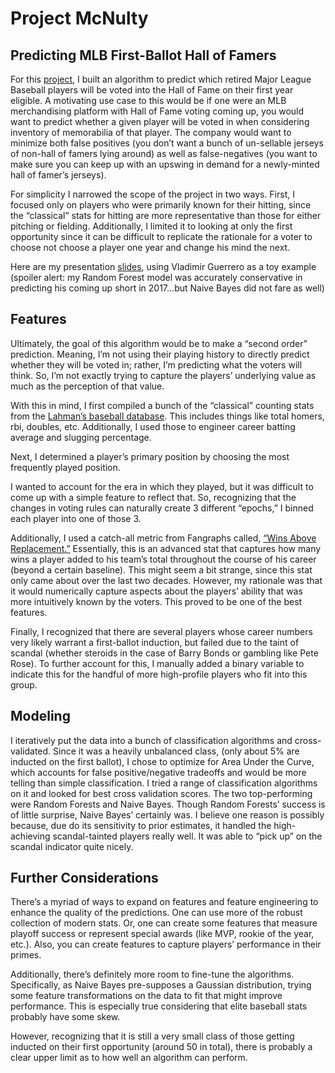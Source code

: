 # Project McNulty 
## Predicting MLB First-Ballot Hall of Famers

For this [project](HOFPredictions.ipynb), I built an algorithm to predict which retired Major League Baseball players will be voted into the Hall of Fame on their first year eligible. A motivating use case to this would be if one were an MLB merchandising platform with Hall of Fame voting coming up, you would want to predict whether a given player will be voted in when considering inventory of memorabilia of that player. The company would want to minimize both false positives (you don’t want a bunch of un-sellable jerseys of non-hall of famers lying around) as well as false-negatives (you want to make sure you can keep up with an upswing in demand for a newly-minted hall of famer’s jerseys). 

For simplicity I narrowed the scope of the project in two ways. First, I focused only on players who were primarily known for their hitting, since the “classical” stats for hitting are more representative than those for either pitching or fielding. Additionally, I limited it to looking at only the first opportunity since it can be difficult to replicate the rationale for a voter to choose not choose a player one year and change his mind the next.

Here are my presentation [slides](MLBHof.pdf), using Vladimir Guerrero as a toy example (spoiler alert: my Random Forest model was accurately conservative in predicting his coming up short in 2017...but Naive Bayes did not fare as well)

## Features 

Ultimately, the goal of this algorithm would be to make a “second order” prediction. Meaning, I’m not using their playing history to directly predict whether they will be voted in; rather, I’m predicting what the voters will think. So, I’m not exactly trying to capture the players’ underlying value as much as the perception of that value. 

With this in mind, I first compiled a bunch of the “classical” counting stats from the [Lahman’s baseball database](http://www.seanlahman.com/baseball-archive/statistics/). This includes things like total homers, rbi, doubles, etc. Additionally, I used those to engineer career batting average and slugging percentage.

Next, I determined a player’s primary position by choosing the most frequently played position.

I wanted to account for the era in which they played, but it was difficult to come up with a simple feature to reflect that. So, recognizing that the changes in voting rules can naturally create 3 different “epochs,” I binned each player into one of those 3. 

Additionally, I used a catch-all metric from Fangraphs called, [“Wins Above Replacement.”](https://www.fangraphs.com/library/misc/war/) Essentially, this is an advanced stat that captures how many wins a player added to his team’s total throughout the course of his career (beyond a certain baseline). This might seem a bit strange, since this stat only came about over the last two decades. However, my rationale was that it would numerically capture aspects about the players’ ability that was more intuitively known by the voters. This proved to be one of the best features.

Finally, I recognized that there are several players whose career numbers very likely warrant a first-ballot induction, but failed due to the taint of scandal (whether steroids in the case of Barry Bonds or gambling like Pete Rose). To further account for this, I manually added a binary variable to indicate this for the handful of more high-profile players who fit into this group.

## Modeling

I iteratively put the data into a bunch of classification algorithms and cross-validated. Since it was a heavily unbalanced class, (only about 5% are inducted on the first ballot), I chose to optimize for Area Under the Curve, which accounts for false positive/negative tradeoffs and would be more telling than simple classification. I tried a range of classification algorithms on it and looked for best cross validation scores. The two top-performing were Random Forests and Naive Bayes. Though Random Forests’ success is of little surprise, Naive Bayes’ certainly was. I believe one reason is possibly because, due do its sensitivity to prior estimates, it handled the high-achieving scandal-tainted players really well. It was able to “pick up” on the scandal indicator quite nicely. 

## Further Considerations

There’s a myriad of ways to expand on features and feature engineering to enhance the quality of the predictions. One can use more of the robust collection of modern stats. Or, one can create some features that measure playoff success or represent special awards (like MVP, rookie of the year, etc.). Also, you can create features to capture players’ performance in their primes. 

Additionally, there’s definitely more room to fine-tune the algorithms. Specifically, as Naive Bayes pre-supposes a Gaussian distribution, trying some feature transformations on the data to fit that might improve performance. This is especially true considering that elite baseball stats probably have some skew.

However, recognizing that it is still a very small class of those getting inducted on their first opportunity (around 50 in total), there is probably a clear upper limit as to how well an algorithm can perform.
